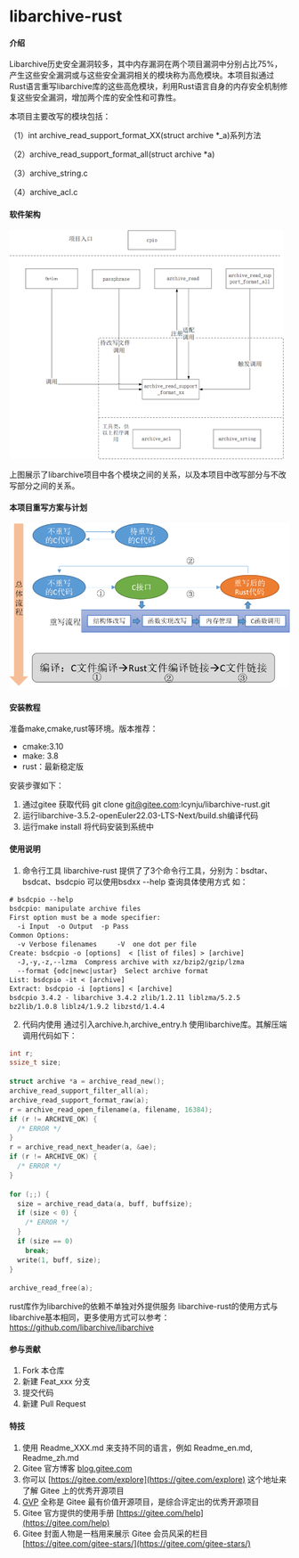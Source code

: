 # libarchive-rust

#### 介绍
Libarchive历史安全漏洞较多，其中内存漏洞在两个项目漏洞中分别占比75%，产生这些安全漏洞或与这些安全漏洞相关的模块称为高危模块。本项目拟通过Rust语言重写libarchive库的这些高危模块，利用Rust语言自身的内存安全机制修复这些安全漏洞，增加两个库的安全性和可靠性。

本项目主要改写的模块包括：

（1）int archive_read_support_format_XX(struct archive *_a)系列方法

（2）archive_read_support_format_all(struct archive *a)

（3）archive_string.c

（4）archive_acl.c


#### 软件架构

![输入图片说明](images/libarchive_architecture_description.png)

上图展示了libarchive项目中各个模块之间的关系，以及本项目中改写部分与不改写部分之间的关系。

#### 本项目重写方案与计划

![输入图片说明](images/project_plan.png)


#### 安装教程

准备make,cmake,rust等环境。版本推荐：       
- cmake:3.10
- make: 3.8  
- rust：最新稳定版

安装步骤如下：
1. 通过gitee 获取代码  git clone git@gitee.com:lcynju/libarchive-rust.git
2. 运行libarchive-3.5.2-openEuler22.03-LTS-Next/build.sh编译代码
3. 运行make install 将代码安装到系统中

#### 使用说明

1. 命令行工具
libarchive-rust 提供了了3个命令行工具，分别为：bsdtar、bsdcat、bsdcpio 可以使用bsdxx --help 查询具体使用方式
如：
```shell
# bsdcpio --help
bsdcpio: manipulate archive files
First option must be a mode specifier:
  -i Input  -o Output  -p Pass
Common Options:
  -v Verbose filenames     -V  one dot per file
Create: bsdcpio -o [options]  < [list of files] > [archive]
  -J,-y,-z,--lzma  Compress archive with xz/bzip2/gzip/lzma
  --format {odc|newc|ustar}  Select archive format
List: bsdcpio -it < [archive]
Extract: bsdcpio -i [options] < [archive]
bsdcpio 3.4.2 - libarchive 3.4.2 zlib/1.2.11 liblzma/5.2.5 bz2lib/1.0.8 liblz4/1.9.2 libzstd/1.4.4 
```

2. 代码内使用
通过引入archive.h,archive_entry.h 使用libarchive库。其解压端调用代码如下：

```c++
int r;
ssize_t size;

struct archive *a = archive_read_new();
archive_read_support_filter_all(a);
archive_read_support_format_raw(a);
r = archive_read_open_filename(a, filename, 16384);
if (r != ARCHIVE_OK) {
  /* ERROR */
}
r = archive_read_next_header(a, &ae);
if (r != ARCHIVE_OK) {
  /* ERROR */
}

for (;;) {
  size = archive_read_data(a, buff, buffsize);
  if (size < 0) {
    /* ERROR */
  }
  if (size == 0)
    break;
  write(1, buff, size);
}

archive_read_free(a);
```
rust库作为libarchive的依赖不单独对外提供服务 libarchive-rust的使用方式与libarchive基本相同，更多使用方式可以参考：https://github.com/libarchive/libarchive

#### 参与贡献

1.  Fork 本仓库
2.  新建 Feat_xxx 分支
3.  提交代码
4.  新建 Pull Request


#### 特技

1.  使用 Readme\_XXX.md 来支持不同的语言，例如 Readme\_en.md, Readme\_zh.md
2.  Gitee 官方博客 [blog.gitee.com](https://blog.gitee.com)
3.  你可以 [https://gitee.com/explore](https://gitee.com/explore) 这个地址来了解 Gitee 上的优秀开源项目
4.  [GVP](https://gitee.com/gvp) 全称是 Gitee 最有价值开源项目，是综合评定出的优秀开源项目
5.  Gitee 官方提供的使用手册 [https://gitee.com/help](https://gitee.com/help)
6.  Gitee 封面人物是一档用来展示 Gitee 会员风采的栏目 [https://gitee.com/gitee-stars/](https://gitee.com/gitee-stars/)